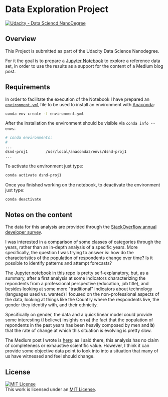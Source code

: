 # Data Exploration Project
[![Udacity - Data Sciencd NanoDegree](https://img.shields.io/badge/Udacity-DSND-blue?style=plastic&logo=udacity)](https://www.udacity.com/course/data-scientist-nanodegree--nd025)

## Overview

This Project is submitted as part of the Udacity Data Science Nanodegree.

For it the goal is to prepare a [Jupyter Notebook](./StackOverflow_survey_analysis.ipynb) to explore a reference data set, in order to use the results as a support for the content of a Medium blog post.

## Requirements

In order to facilitate the execution of the Notebook I have prepared an [`environment.yml`](./environment.yml) file to be used to install an environment with [Anaconda](https://www.continuum.io/downloads):

```sh
conda env create -f environment.yml
```

After the installation the environment should be visible via `conda info --envs`:

```sh
# conda environments:
#
...
dsnd-proj1        /usr/local/anaconda3/envs/dsnd-proj1
... 
```

To activate the environment just type:

```sh
conda activate dsnd-proj1
```

Once you finished working on the notebook, to deactivate the environment just type:

```sh
conda deactivate
```

## Notes on the content
The data for this analysis are provided through the [StackOverflow annual developer survey](https://insights.stackoverflow.com/survey/). 

I was interested in a comparison of some classes of categories through the years, rather than an in-depth analysis of a specific years. More specifically, the question I was trying to answer is: how do the characteristics of the population of respondents change over time? Is it possible to identify patterns and attempt forecasts?

The [Jupyter notebook in this repo](./StackOverflow_survey_analysis.ipynb) is pretty self-explanatory, but, as a summary, after a first analysis at some indicators characterizing the repondents from a professional perspective (education, job title), and besides looking at some more "traditional" indicators about technology (languages used vs. wanted) I focused on the non-professional aspects of the data, looking at things like the Country where the respondents live, the gender they identify with, and their ethnicity. 

Specifically on gender, the data and a quick linear model could provide some interesting (I believe) insights on **a**) the fact that the population of repondents in the past years has been heavily composed by men and **b**) that the rate of change at which this situation is evolving is pretty slow.

The Medium post I wrote is [here](https://michelangelo-russo.medium.com/do-things-really-change-in-software-2d5f2c7c9244): as I said there, this analysis has no claim of completeness or exhaustive scientific value. However, I think it can provide some objective data point to look into into a situation that many of us have witnessed and feel should change.

## License
 <a rel="license" href="https://opensource.org/licenses/MIT"><img alt="MIT License" style="border-width:0" src="https://img.shields.io/badge/License-MIT-yellow.svg?style=plastic" /></a><br />This work is licensed under an <a rel="license" href="https://opensource.org/licenses/MIT">MIT License</a>.

